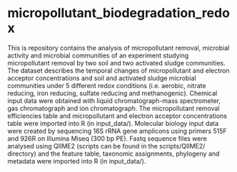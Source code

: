 # micropollutant_biodegradation_redox

This is repository contains the analysis of micropollutant removal, microbial activity and microbial communities of an experiment studying micropollutant removal by two soil and two activated sludge communities. The dataset describes the temporal changes of micropollutant and electron acceptor concentrations and soil and activated sludge microbial communities under 5 different redox conditions (i.e. aerobic, nitrate reducing, iron reducing, sulfate reducing and methanogenic).
Chemical input data were obtained with liquid chromatograph-mass spectrometer, gas chromatograph and ion chromatograph. The micropollutant removal efficiencies table and micropollutant and electron acceptor concentrations table were imported into R (in input_data/).
Molecular biology input data were created by sequencing 16S rRNA gene amplicons using primers 515F and 926R on Illumina Miseq (300 bp PE). Fastq sequence files were analysed using QIIME2 (scripts can be found in the scripts/QIIME2/ directory) and the feature table, taxonomic assignments, phylogeny and metadata were imported into R (in input_data/).